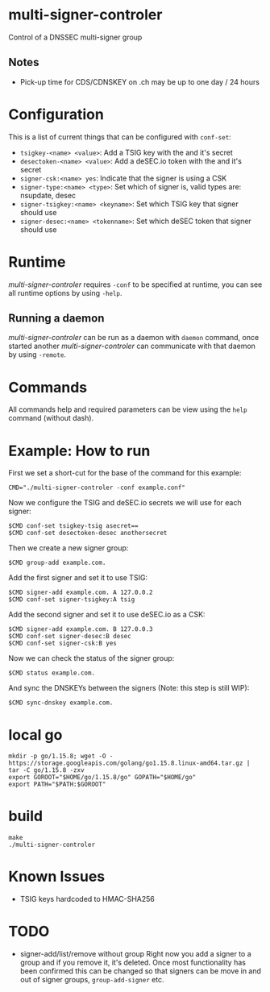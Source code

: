 # multi-signer-controler
Control of a DNSSEC multi-signer group

## Notes

- Pick-up time for CDS/CDNSKEY on .ch may be up to one day / 24 hours

# Configuration

This is a list of current things that can be configured with `conf-set`:
- `tsigkey-<name> <value>`: Add a TSIG key with the <name> and it's secret <value>
- `desectoken-<name> <value>`: Add a deSEC.io token with the <name> and it's secret <value>
- `signer-csk:<name> yes`: Indicate that the signer <name> is using a CSK
- `signer-type:<name> <type>`: Set which <type> of signer <name> is, valid types are: nsupdate, desec
- `signer-tsigkey:<name> <keyname>`: Set which TSIG key <keyname> that signer <name> should use
- `signer-desec:<name> <tokenname>`: Set which deSEC token <tokenname> that signer <name> should use

# Runtime

*multi-signer-controler* requires `-conf` to be specified at runtime, you can
see all runtime options by using `-help`.

## Running a daemon

*multi-signer-controler* can be run as a daemon with `daemon` command, once
started another *multi-signer-controler* can communicate with that daemon
by using `-remote`.

# Commands

All commands help and required parameters can be view using the `help`
command (without dash).

# Example: How to run

First we set a short-cut for the base of the command for this example:

```
CMD="./multi-signer-controler -conf example.conf"
```

Now we configure the TSIG and deSEC.io secrets we will use for each signer:

```
$CMD conf-set tsigkey-tsig asecret==
$CMD conf-set desectoken-desec anothersecret
```

Then we create a new signer group:

```
$CMD group-add example.com.
```

Add the first signer and set it to use TSIG:

```
$CMD signer-add example.com. A 127.0.0.2
$CMD conf-set signer-tsigkey:A tsig
```

Add the second signer and set it to use deSEC.io as a CSK:

```
$CMD signer-add example.com. B 127.0.0.3
$CMD conf-set signer-desec:B desec
$CMD conf-set signer-csk:B yes
```

Now we can check the status of the signer group:

```
$CMD status example.com.
```

And sync the DNSKEYs between the signers (Note: this step is still WIP):

```
$CMD sync-dnskey example.com.
```

# local go

```
mkdir -p go/1.15.8; wget -O - https://storage.googleapis.com/golang/go1.15.8.linux-amd64.tar.gz | tar -C go/1.15.8 -zxv
export GOROOT="$HOME/go/1.15.8/go" GOPATH="$HOME/go"
export PATH="$PATH:$GOROOT"
```

# build

```
make
./multi-signer-controler
```

# Known Issues

- TSIG keys hardcoded to HMAC-SHA256

# TODO

- signer-add/list/remove without group
  Right now you add a signer to a group and if you remove it, it's deleted.
  Once most functionality has been confirmed this can be changed so that
  signers can be move in and out of signer groups, `group-add-signer` etc.
